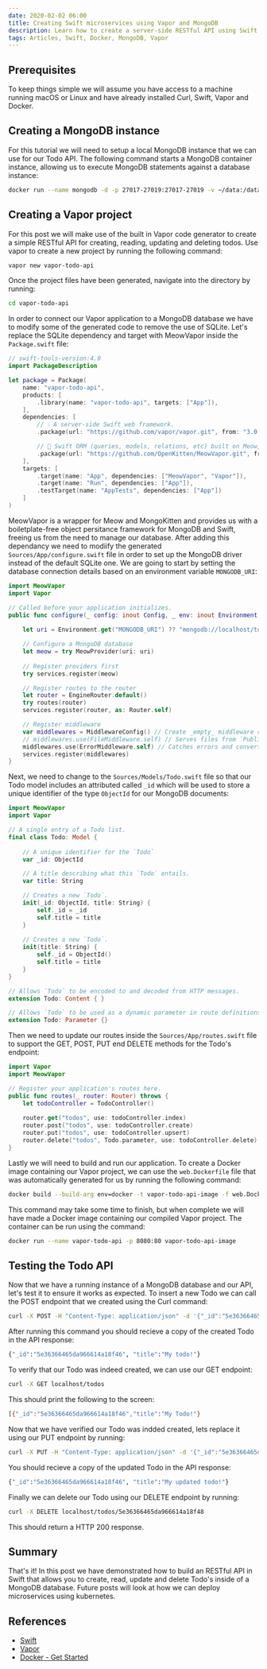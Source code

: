```yaml
---
date: 2020-02-02 06:00
title: Creating Swift microservices using Vapor and MongoDB
description: Learn how to create a server-side RESTful API using Swift and Vapor backed with a NoSQL database for storage and run it all using Docker.
tags: Articles, Swift, Docker, MongoDB, Vapor
---
```


## Prerequisites
To keep things simple we will assume you have access to a machine running macOS or Linux and have already installed Curl, Swift, Vapor and Docker.

## Creating a MongoDB instance
For this tutorial we will need to setup a local MongoDB instance that we can use for our Todo API. The following command starts a MongoDB container instance, allowing us to execute MongoDB statements against a database instance:
```bash
docker run --name mongodb -d -p 27017-27019:27017-27019 -v ~/data:/data/db mongo:latest
```

## Creating a Vapor project
For this post we will make use of the built in Vapor code generator to create a simple RESTful API for creating, reading, updating and deleting todos. Use vapor to create a new project by running the following command:
```bash
vapor new vapor-todo-api
```
Once the project files have been generated, navigate into the directory by running:
```bash
cd vapor-todo-api
```
In order to connect our Vapor application to a MongoDB database we have to modify some of the generated code to remove the use of SQLite. Let's replace the SQLite dependency and target with MeowVapor inside the `Package.swift` file:
```swift
// swift-tools-version:4.0
import PackageDescription

let package = Package(
    name: "vapor-todo-api",
    products: [
        .library(name: "vapor-todo-api", targets: ["App"]),
    ],
    dependencies: [
        // 💧 A server-side Swift web framework.
        .package(url: "https://github.com/vapor/vapor.git", from: "3.0.0"),

        // 🔵 Swift ORM (queries, models, relations, etc) built on Meow, MongoKitten.
        .package(url: "https://github.com/OpenKitten/MeowVapor.git", from: "2.1.2")
    ],
    targets: [
        .target(name: "App", dependencies: ["MeowVapor", "Vapor"]),
        .target(name: "Run", dependencies: ["App"]),
        .testTarget(name: "AppTests", dependencies: ["App"])
    ]
)
```
MeowVapor is a wrapper for Meow and MongoKitten and provides us with a boiletplate-free object persitance framework for MongoDB and Swift, freeing us from the need to manage our database. After adding this dependancy we need to modiify the generated `Sources/App/configure.swift` file in order to set up the MongoDB driver instead of the default SQLite one. We are going to start by setting the database connection details based on an environment variable `MONGODB_URI`:
```swift
import MeowVapor
import Vapor

// Called before your application initializes.
public func configure(_ config: inout Config, _ env: inout Environment, _ services: inout Services) throws {
    
    let uri = Environment.get("MONGODB_URI") ?? "mongodb://localhost/tododb"

    // Configure a MongoDB database
    let meow = try MeowProvider(uri: uri)
    
    // Register providers first
    try services.register(meow)

    // Register routes to the router
    let router = EngineRouter.default()
    try routes(router)
    services.register(router, as: Router.self)

    // Register middleware
    var middlewares = MiddlewareConfig() // Create _empty_ middleware config
    // middlewares.use(FileMiddleware.self) // Serves files from `Public/` directory
    middlewares.use(ErrorMiddleware.self) // Catches errors and converts to HTTP response
    services.register(middlewares)
}
```
Next, we need to change to the `Sources/Models/Todo.swift` file so that our Todo model includes an attributed called `_id` which will be used to store a unique identifier of the type `ObjectId` for our MongoDB documents:
```swift
import MeowVapor
import Vapor

// A single entry of a Todo list.
final class Todo: Model {
    
    // A unique identifier for the `Todo`
    var _id: ObjectId

    // A title describing what this `Todo` entails.
    var title: String

    // Creates a new `Todo`.
    init(_id: ObjectId, title: String) {
        self._id = _id
        self.title = title
    }
    
    // Creates a new `Todo`.
    init(title: String) {
        self._id = ObjectId()
        self.title = title
    }
}

// Allows `Todo` to be encoded to and decoded from HTTP messages.
extension Todo: Content { }

// Allows `Todo` to be used as a dynamic parameter in route definitions.
extension Todo: Parameter {}
```

Then we need to update our routes inside the `Sources/App/routes.swift` file to support the GET, POST, PUT end DELETE methods for the Todo's endpoint:
```swift
import Vapor
import MeowVapor

// Register your application's routes here.
public func routes(_ router: Router) throws {
    let todoController = TodoController()
    
    router.get("todos", use: todoController.index)
    router.post("todos", use: todoController.create)
    router.put("todos", use: todoController.upsert)
    router.delete("todos", Todo.parameter, use: todoController.delete)
}
```

Lastly we will need to build and run our application. To create a Docker image containing our Vapor project, we can use the `web.Dockerfile` file that was automatically generated for us by running the following command:
```bash
docker build --build-arg env=docker -t vapor-todo-api-image -f web.Dockerfile
```
This command may take some time to finish, but when complete we will have made a Docker image containing our compiled Vapor project. The container can be run using the command:
```bash
docker run --name vapor-todo-api -p 8080:80 vapor-todo-api-image
```

## Testing the Todo API
Now that we have a running instance of a MongoDB database and our API, let's test it to ensure it works as expected. To insert a new Todo we can call the POST endpoint that we created using the Curl command:
```bash
curl -X POST -H "Content-Type: application/json" -d '{"_id":"5e36366465da966614a18f46", "title":"My todo!"}' localhost/todos
```
After running this command you should recieve a copy of the created Todo in the API response:
```bash
{"_id":"5e36366465da966614a18f46", "title":"My todo!"}
```

To verify that our Todo was indeed created, we can use our GET endpoint:
```bash
curl -X GET localhost/todos
```
This should print the following to the screen:
```bash
[{"_id":"5e36366465da966614a18f46","title":"My Todo!"}
```

Now that we have verified our Todo was indded created, lets replace it using our PUT endpoint by running:
```bash
curl -X PUT -H "Content-Type: application/json" -d '{"_id":"5e36366465da966614a18f46", "title":"My updated todo!"}' localhost/todos
```
You should recieve a copy of the updated Todo in the API response:
```bash
{"_id":"5e36366465da966614a18f46", "title":"My updated todo!"}
```

Finally we can delete our Todo using our DELETE endpoint by running:
```bash
curl -X DELETE localhost/todos/5e36366465da966614a18f48
```
This should return a HTTP 200 response.

## Summary
That's it! In this post we have demonstrated how to build an RESTful API in Swift that allows you to create, read, update and delete Todo's inside of a MongoDB database. Future posts will look at how we can deploy microservices using kubernetes.

## References
- [Swift][1]
- [Vapor][2]
- [Docker - Get Started][3]

[1]: https://swift.org/ "swift.org"
[2]: https://vapor.codes "vapor.codes"
[3]: https://docs.docker.com/get-started/ "Docker"